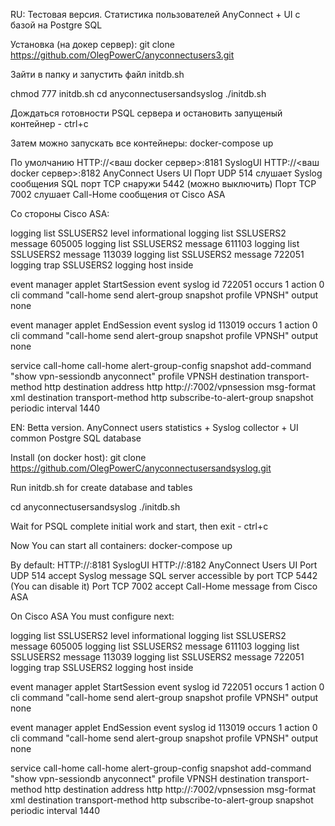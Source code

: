 RU: Тестовая версия. Статистика пользователей AnyConnect + UI с базой на Postgre SQL

Установка (на докер сервер): git clone https://github.com/OlegPowerC/anyconnectusers3.git

Зайти в папку и запустить файл initdb.sh

chmod 777 initdb.sh
cd anyconnectusersandsyslog ./initdb.sh

Дождаться готовности PSQL сервера и остановить запущеный контейнер - ctrl+c

Затем можно запускать все контейнеры: docker-compose up

По умолчанию HTTP://<ваш docker сервер>:8181 SyslogUI HTTP://<ваш docker сервер>:8182 AnyConnect Users UI Порт UDP 514 слушает Syslog сообщения SQL порт TCP снаружи 5442 (можно выключить) Порт TCP 7002 слушает Call-Home сообщения от Cisco ASA

Со стороны Cisco ASA:

logging list SSLUSERS2 level informational logging list SSLUSERS2 message 605005 logging list SSLUSERS2 message 611103 logging list SSLUSERS2 message 113039 logging list SSLUSERS2 message 722051 logging trap SSLUSERS2 logging host inside

event manager applet StartSession event syslog id 722051 occurs 1 action 0 cli command "call-home send alert-group snapshot profile VPNSH" output none

event manager applet EndSession event syslog id 113019 occurs 1 action 0 cli command "call-home send alert-group snapshot profile VPNSH" output none

service call-home call-home alert-group-config snapshot add-command "show vpn-sessiondb anyconnect" profile VPNSH destination transport-method http destination address http http://:7002/vpnsession msg-format xml destination transport-method http subscribe-to-alert-group snapshot periodic interval 1440

EN: Betta version. AnyConnect users statistics + Syslog collector + UI common Postgre SQL database

Install (on docker host): git clone https://github.com/OlegPowerC/anyconnectusersandsyslog.git

Run initdb.sh for create database and tables

cd anyconnectusersandsyslog ./initdb.sh

Wait for PSQL complete initial work and start, then exit - ctrl+c

Now You can start all containers: docker-compose up

By default: HTTP://:8181 SyslogUI HTTP://:8182 AnyConnect Users UI Port UDP 514 accept Syslog message SQL server accessible by port TCP 5442 (You can disable it) Port TCP 7002 accept Call-Home message from Cisco ASA

On Cisco ASA You must configure next:

logging list SSLUSERS2 level informational logging list SSLUSERS2 message 605005 logging list SSLUSERS2 message 611103 logging list SSLUSERS2 message 113039 logging list SSLUSERS2 message 722051 logging trap SSLUSERS2 logging host inside

event manager applet StartSession event syslog id 722051 occurs 1 action 0 cli command "call-home send alert-group snapshot profile VPNSH" output none

event manager applet EndSession event syslog id 113019 occurs 1 action 0 cli command "call-home send alert-group snapshot profile VPNSH" output none

service call-home call-home alert-group-config snapshot add-command "show vpn-sessiondb anyconnect" profile VPNSH destination transport-method http destination address http http://:7002/vpnsession msg-format xml destination transport-method http subscribe-to-alert-group snapshot periodic interval 1440


